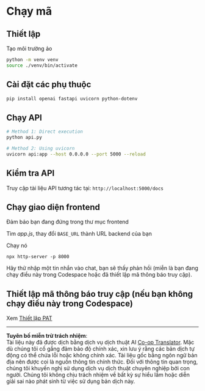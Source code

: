 <!--
CO_OP_TRANSLATOR_METADATA:
{
  "original_hash": "0aaa930f076f2d83cc872ad157f8ffd3",
  "translation_date": "2025-10-24T13:38:02+00:00",
  "source_file": "9-chat-project/solution/backend/python/README.md",
  "language_code": "vi"
}
-->
# Chạy mã

## Thiết lập

Tạo môi trường ảo

```sh
python -m venv venv
source ./venv/bin/activate
```

## Cài đặt các phụ thuộc

```sh
pip install openai fastapi uvicorn python-dotenv
```

## Chạy API

```sh
# Method 1: Direct execution
python api.py

# Method 2: Using uvicorn
uvicorn api:app --host 0.0.0.0 --port 5000 --reload
```

## Kiểm tra API

Truy cập tài liệu API tương tác tại: `http://localhost:5000/docs`

## Chạy giao diện frontend

Đảm bảo bạn đang đứng trong thư mục frontend

Tìm *app.js*, thay đổi `BASE_URL` thành URL backend của bạn

Chạy nó

```
npx http-server -p 8000
```

Hãy thử nhập một tin nhắn vào chat, bạn sẽ thấy phản hồi (miễn là bạn đang chạy điều này trong Codespace hoặc đã thiết lập mã thông báo truy cập).

## Thiết lập mã thông báo truy cập (nếu bạn không chạy điều này trong Codespace)

Xem [Thiết lập PAT](https://docs.github.com/en/authentication/keeping-your-account-and-data-secure/managing-your-personal-access-tokens)

---

**Tuyên bố miễn trừ trách nhiệm**:  
Tài liệu này đã được dịch bằng dịch vụ dịch thuật AI [Co-op Translator](https://github.com/Azure/co-op-translator). Mặc dù chúng tôi cố gắng đảm bảo độ chính xác, xin lưu ý rằng các bản dịch tự động có thể chứa lỗi hoặc không chính xác. Tài liệu gốc bằng ngôn ngữ bản địa nên được coi là nguồn thông tin chính thức. Đối với thông tin quan trọng, chúng tôi khuyến nghị sử dụng dịch vụ dịch thuật chuyên nghiệp bởi con người. Chúng tôi không chịu trách nhiệm về bất kỳ sự hiểu lầm hoặc diễn giải sai nào phát sinh từ việc sử dụng bản dịch này.